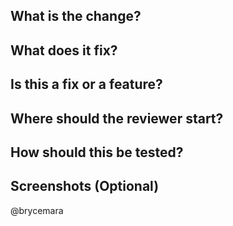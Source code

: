 ## What is the change?

## What does it fix?

## Is this a fix or a feature? 

## Where should the reviewer start?

## How should this be tested?

## Screenshots (Optional)

@brycemara

